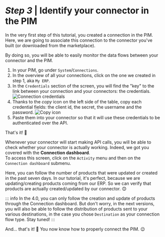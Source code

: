 # _Step 3_ | Identify your connector in the PIM

In the very first step of this tutorial, you created a connection in the PIM.  
Here, we are going to associate this connection to the connector you've built (or downloaded from the marketplace).

By doing so, you will be able to easily monitor the data flows between your connector and the PIM.

1. In your PIM, go under `System`/`Connections`.
2. In the overview of all your connections, click on the one we created in step 1, aka `My ERP`.
3. In the `Credentials` section of the screen, you will find the "key" to the link between your connection and your connectors: the credentials.
![Connection credentials](/img/getting-started/connection-credentials.png)
4. Thanks to the _copy_ icon on the left side of the table, copy each credential fields: the client id, the secret, the username and the password.
![Copy icon](/img/getting-started/connection-credentials-copy-icon.png)
5. Paste them into your connector so that it will use these credentials to be authenticated over the API.

That's it! :tada:

Whenever your connector will start making API calls, you will be able to check whether your connector is actually working. Indeed, we got you covered with the **Connection dashboard**.  
To access this screen, click on the `Activity` menu and then on the `Connection dashboard` submenu.

Here, you can follow the number of products that were updated or created in the past seven days. In our tutorial, it's perfect, because we are updating/creating products coming from our ERP. So we can verify that products are actually created/updated by our connector. 😊

::: info
In the 4.0, you can only follow the creation and update of products through the Connection dashboard. But don't worry, in the next versions, you will also be able to follow the distribution of products sent to your various destinations, in the case you chose `Destination` as your connection flow type. Stay tuned!
:::


And... that's it! :tada: You now know how to properly connect the PIM. :wink:
